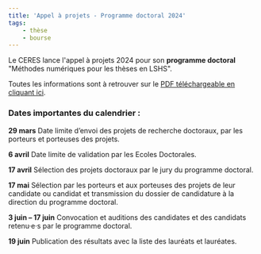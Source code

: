 ```yaml
---
title: 'Appel à projets - Programme doctoral 2024'
tags:
    - thèse
    - bourse
---
```


Le CERES lance l'appel à projets 2024 pour son **programme doctoral** "Méthodes numériques pour les thèses en LSHS".

Toutes les informations sont à retrouver sur le [PDF téléchargeable en cliquant ici](PDMN-Appel_Projets_et_candidature_2024.pdf).

### Dates importantes du calendrier :

**29 mars** Date limite d’envoi des projets de recherche doctoraux, par les porteurs
et porteuses des projets.

**6 avril** Date limite de validation par les Ecoles Doctorales.

**17 avril** Sélection des projets doctoraux par le jury du programme doctoral.

**17 mai** Sélection par les porteurs et aux porteuses des projets de leur candidate ou candidat et transmission du dossier de candidature à la direction du programme doctoral.

**3 juin – 17 juin** Convocation et auditions des candidates et des candidats retenu·e·s par le programme doctoral.

**19 juin** Publication des résultats avec la liste des lauréats et lauréates.